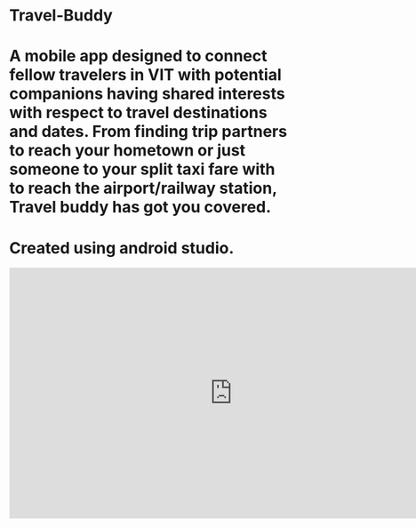     


# Travel-Buddy
# A mobile app designed to connect fellow travelers in VIT with potential companions having shared interests with respect to travel destinations and dates. From finding trip partners to reach your hometown or just someone to your split taxi fare with to reach the airport/railway station, Travel buddy has got you covered.
# Created using android studio.
<iframe style="border: 1px solid rgba(0, 0, 0, 0.1);" width="800" height="450" src="https://embed.figma.com/slides/us44YDA9U6eVn0k1CSsMcD/Travel-Buddy?node-id=3-117&embed-host=share" allowfullscreen></iframe>
